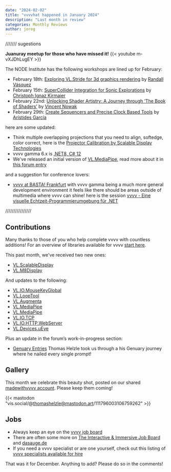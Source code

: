 ```yaml
---
date: "2024-02-02"
title: "vvvvhat happened in January 2024"
description: "Last month in review"
categories: Monthly Reviews
author: joreg
---
```


/////// sugestions


**Juanuray meetup for those who have missed it!**
{{< youtube m-vXJDhLugEY >}}


 The NODE Institute has the following workshops are lined up for February:
- February 18th: [Exploring VL.Stride for 3d graphics rendering](https://thenodeinstitute.org/courses/ws23-vvvv-10-exploring-vl-stride-for-3d-graphics-rendering-in-vvvv/) by [Randall Vásquez](https://github.com/ravazquez)
- February 15th: [SuperCollider Integration for Sonic Explorations](https://thenodeinstitute.org/courses/ws23-vvvv-11-supercollider-integration-for-sonic-explorations-in-vvvv-gamma/) by [Christoph Ignaz Kirmaier](https://vimeo.com/threeeeight/)
- February 22nd: [Unlocking Shader Artistry: A Journey through ‘The Book of Shaders’](https://thenodeinstitute.org/courses/ws23-vvvv-12-book-of-shaders/) by [Vincent Nowak](https://discourse.vvvv.org/u/vincent.now/summary)
- February 29th: [Create Sequencers and Precise Clock Based Tools](https://thenodeinstitute.org/courses/ws23-vvvv-08-create-sequencers-and-precise-clock-based-tools-in-vvvv-gamma/) by [Arístides García](https://www.aristidesgarcia.de/)

here are some updated:
- Think multiple overlapping projections that you need to align, softedge, color correct, here is the [Projector Calibration by Scalable Display Technologies](https://visualprogramming.net/blog/introducing-projector-calibration-by-scalable-display-technologies/)
- vvvv gamma 6.x is [.NET8, C# 12](https://visualprogramming.net/blog/updates-net8-csharp12-stride4.2/)
- We've released an initial version of [VL.MediaPipe](https://www.nuget.org/packages/VL.MediaPipe), read more about it in [this forum entry](https://discourse.vvvv.org/t/vl-mediapipe/22194)

and a suggestion for conference lovers:
-  [vvvv at BASTA! Frankfurt](https://visualprogramming.net/blog/vvvv-at-basta-frankfurt/) with vvvv gamma being a much more general development environment it feels like there should be areas outside of multimedia where vvvv can shine! here is the session [ vvvv - Eine visuelle Echtzeit-Programmierumgebung für .NET](https://basta.net/net-framework-c/vvv-visuelle-echtzeit-programmierumgebung-dotnet/)

////////////////

## Contributions
Many thanks to those of you who help complete vvvv with countless additions! For an overview of libraries available for vvvv [start here](https://thegraybook.vvvv.org/reference/libraries/overview.html).

This past month, we've received two new ones:
- [VL.ScalableDisplay](https://www.nuget.org/packages/VL.ScalableDisplay)
- [VL.M8Display](https://www.nuget.org/packages/VL.M8Display)

And updates to the following:
- [VL.IO.MouseKeyGlobal](https://www.nuget.org/packages/VL.IO.MouseKeyGlobal)
- [VL.LoopTool](https://www.nuget.org/packages/VL.LoopTool)
- [VL.Augmenta](https://www.nuget.org/packages/VL.Augmenta)
- [VL.MediaPipe](https://www.nuget.org/packages/VL.MediaPipe)
- [VL.MediaPipe](https://www.nuget.org/packages/VL.MediaPipe)
- [VL.IO.TCP](https://www.nuget.org/packages/VL.IO.TCP)
- [VL.IO.HTTP.WebServer](https://www.nuget.org/packages/VL.IO.HTTP.WebServer)
- [VL.Devices.uEye](https://www.nuget.org/packages/VL.Devices.uEye)


Plus an update in the forum’s work-in-progress section:
- [Genuary Entries](https://discourse.vvvv.org/t/my-genuary-entries/22238) Thomas Helzle took us through a his Genuary journey where he nailed every single prompt!

## Gallery

This month we celebrate this beauty shot, posted on our shared [madewithvvvv account](https://pixelfed.social/madewithvvvv/). Please keep them coming!

{{< mastodon "vis.social/@thomashelzle@mastodon.art/111796003106759262" >}}

## Jobs
- Always keep an eye on the [vvvv job board](https://discourse.vvvv.org/c/jobs)
- There are often some more on [The Interactive & Immersive Job Board](https://jobs.interactiveimmersive.io/?s=vvvv&post_type=job_listing&orderby=date) and [dasauge.de](https://dasauge.de/sta/Vvvv/)
- If you need a vvvv specialist or are one yourself, check out this listing of [vvvv specialists available for hire](https://vvvv.org/documentation/vvvv-specialists-available-for-hire)

That was it for December. Anything to add? Please do so in the comments!
